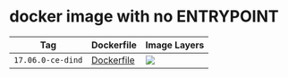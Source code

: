 # docker image with no ENTRYPOINT

Tag | Dockerfile | Image Layers
----|------------|-------------
`17.06.0-ce-dind` | [Dockerfile](https://github.com/helphi/Dockerfile-docker-noentrypoint/blob/master/17.06.0-ce-dind/Dockerfile) | [![](https://images.microbadger.com/badges/image/helphi/docker-noentrypoint:17.06.0-ce-dind.svg)](https://microbadger.com/images/helphi/docker-noentrypoint:17.06.0-ce-dind "Get your own image badge on microbadger.com")
